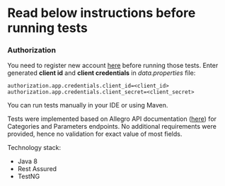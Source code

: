 # Read below instructions before running tests

### Authorization
You need to register new account [here](https://apps.developer.allegro.pl/new) before running those tests.
Enter generated **client id** and **client credentials** in *data.properties* file:
```
authorization.app.credentials.client_id=<client_id>
authorization.app.credentials.client_secret=<client_secret>
```

You can run tests manually in your IDE or using Maven.

Tests were implemented based on Allegro API documentation ([here](https://developer.allegro.pl/documentation/#tag/Categories-and-parameters))
for Categories and Parameters endpoints. No additional requirements were provided, 
hence no validation for exact value of most fields.

Technology stack:
* Java 8
* Rest Assured 
* TestNG